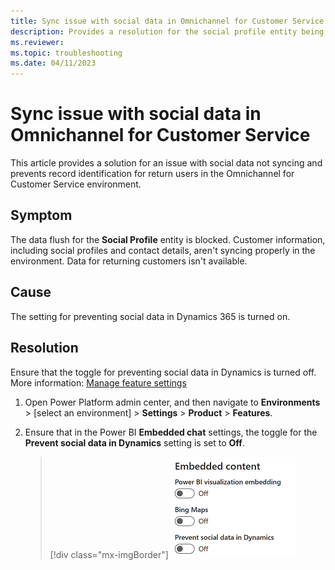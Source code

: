 ```yaml
---
title: Sync issue with social data in Omnichannel for Customer Service
description: Provides a resolution for the social profile entity being blocked and data not syncing in Omnichannel for Customer Service.
ms.reviewer: 
ms.topic: troubleshooting
ms.date: 04/11/2023
---
```


# Sync issue with social data in Omnichannel for Customer Service

This article provides a solution for an issue with social data not syncing and prevents record identification for return users in the Omnichannel for Customer Service environment.

## Symptom

The data flush for the **Social Profile** entity is blocked. Customer information, including social profiles and contact details, aren't syncing properly in the environment. Data for returning customers isn't available.

## Cause

The setting for preventing social data in Dynamics 365 is turned on.

## Resolution
Ensure that the toggle for preventing social data in Dynamics is turned off. More information: [Manage feature settings](/power-platform/admin/settings-features)

1. Open Power Platform admin center, and then navigate to **Environments** > [select an environment] > **Settings** > **Product** > **Features**.

1. Ensure that in the Power BI **Embedded chat** settings, the toggle for the **Prevent social data in Dynamics** setting is set to **Off**.

    > [!div class="mx-imgBorder"]
    > ![Prevent social data in Dynamics setting in Power Platform admin center.](media/social-data-setting.png "Prevent social data in Dynamics")
 
